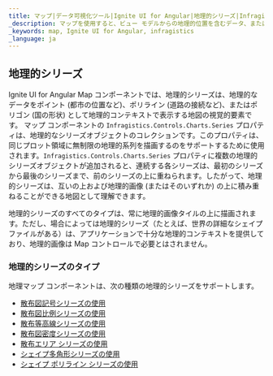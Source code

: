 ```yaml
---
title: マップ|データ可視化ツール|Ignite UI for Angular|地理的シリーズ|Infragistics
_description: マップを使用すると、ビュー モデルからの地理的位置を含むデータ、またはシェープ ファイルから地理的画像マップにロードされた地理空間データを表示できます。
_keywords: map, Ignite UI for Angular, infragistics
_language: ja
---
```


## 地理的シリーズ

Ignite UI for Angular Map コンポーネントでは、地理的シリーズは、地理的なデータをポイント (都市の位置など)、ポリライン (道路の接続など)、またはポリゴン (国の形状) として地理的コンテキストで表示する地図の視覚的要素です。
マップ コンポーネントの `Infragistics.Controls.Charts.Series` プロパティは、地理的なシリーズオブジェクトのコレクションです。このプロパティは、同じプロット領域に無制限の地理的系列を描画するのをサポートするために使用されます。`Infragistics.Controls.Charts.Series` プロパティに複数の地理的シリーズオブジェクトが追加されると、連続する各シリーズは、最初のシリーズから最後のシリーズまで、前のシリーズの上に重ねられます。したがって、地理的シリーズは、互いの上および地理的画像 (またはそのいずれか) の上に積み重ねることができる地図として理解できます。

地理的シリーズのすべてのタイプは、常に地理的画像タイルの上に描画されます。ただし、場合によっては地理的シリーズ（たとえば、世界の詳細なシェイプ ファイルがある）は、アプリケーションで十分な地理的コンテキストを提供しており、地理的画像は Map コントロールで必要とはされません。

### 地理的シリーズのタイプ

地理マップ コンポーネントは、次の種類の地理的シリーズをサポートします。

-   [散布図記号シリーズの使用](map_geographic_scatter_symbol_series.md)
-   [散布図比例シリーズの使用](map_geographic_scatter_proportional_series.md)
-   [散布等高線シリーズの使用](map_geographic_scatter_contour_series.md)
-   [散布図密度シリーズの使用](map_geographic_scatter_density_series.md)
-   [散布エリア シリーズの使用](map_geographic_scatter_area_series.md)
-   [シェイプ多角形シリーズの使用](map_geographic_shape_polygon_series.md)
-   [シェイプ ポリライン シリーズの使用](map_geographic_shape_polyline_series.md)
